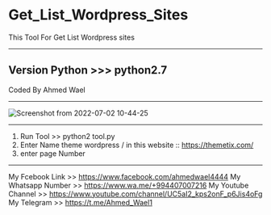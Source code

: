 # Get_List_Wordpress_Sites
This Tool For Get List Wordpress sites

-------------------------
Version Python >>>  python2.7
--------------------------

Coded By Ahmed Wael 

------------------





![Screenshot from 2022-07-02 10-44-25](https://user-images.githubusercontent.com/89318742/177001274-819b0f28-4195-4796-b18a-62e610bd76f8.png)


----------------------------------------------

1) Run Tool >> python2 tool.py
2) Enter Name theme wordpress / in this website :: https://themetix.com/ 
3) enter page Number

----------------------------------
My Fcebook Link >> https://www.facebook.com/ahmedwael4444
My Whatsapp Number >> https://www.wa.me/+994407007216
My Youtube Channel >> https://www.youtube.com/channel/UC5aI2_kps2onF_p6Jis4oFg
My Telegram >> https://t.me/Ahmed_Wael1
